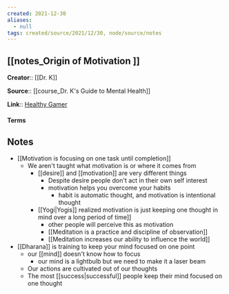 ```yaml
---
created: 2021-12-30 
aliases:
  - null
tags: created/source/2021/12/30, node/source/notes
---
```


## [[notes_Origin of Motivation ]]
**Creator**:: [[Dr. K]]
 
**Source**:: [[course_Dr. K's Guide to Mental Health]]

**Link**:: [Healthy Gamer](https://coaching.healthygamer.gg/guide/lessons/origin-of-motivation)

#### Terms
## Notes
- [[Motivation is focusing on one task until completion]]
	- We aren't taught what motivation is or where it comes from
		- [[desire]] and [[motivation]] are very different things
			- Despite desire people don't act in their own self interest
			- motivation helps you overcome your habits
				- habit is automatic thought, and motivation is intentional thought
		- [[Yogi|Yogis]] realized motivation is just keeping one thought in mind over a long period of time]]
			- other people will perceive this as motivation
			- [[Meditation is a practice and discipline of observation]]
			- [[Meditation increases our ability to influence the world]]
- [[Dharana]] is training to keep your mind focused on one point
	- our [[mind]] doesn't know how to focus
		- our mind is a lightbulb but we need to make it a laser beam
	- Our actions are cultivated out of our thoughts
	- The most [[success|successful]] people keep their mind focused on one thought
	